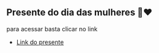 ## Presente do dia das mulheres 🌹❤️

para acessar basta clicar no link

- [Link do presente](https://felizdiadamulher.netlify.app/flower)
